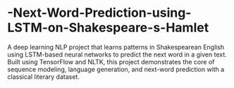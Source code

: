 # -Next-Word-Prediction-using-LSTM-on-Shakespeare-s-Hamlet
A deep learning NLP project that learns patterns in Shakespearean English using LSTM-based neural networks to predict the next word in a given text. Built using TensorFlow and NLTK, this project demonstrates the core of sequence modeling, language generation, and next-word prediction with a classical literary dataset.
